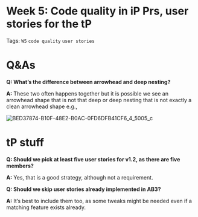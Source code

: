# Week 5: Code quality in iP Prs, user stories for the tP

Tags: `W5` `code quality` `user stories`

# Q&As

**Q: What’s the difference between arrowhead and deep nesting?**

**A:** These two often happens together but it is possible we see an arrowhead shape that is not that deep or deep nesting that is not exactly a clean arrowhead shape e.g.,

![BED37874-B10F-48E2-B0AC-0FD6DFB41CF6_4_5005_c](https://github.com/Punpun1643/ay2324s1-cs2103t-tutorial-materials/assets/60144099/d7097ab3-5797-4b9c-b89d-a7635c2ea5ee)

# tP stuff
**Q: Should we pick at least five user stories for v1.2, as there are five members?**

**A:** Yes, that is a good strategy, although not a requirement.

**Q: Should we skip user stories already implemented in AB3?**

**A:** It’s best to include them too, as some tweaks might be needed even if a matching feature exists already.

